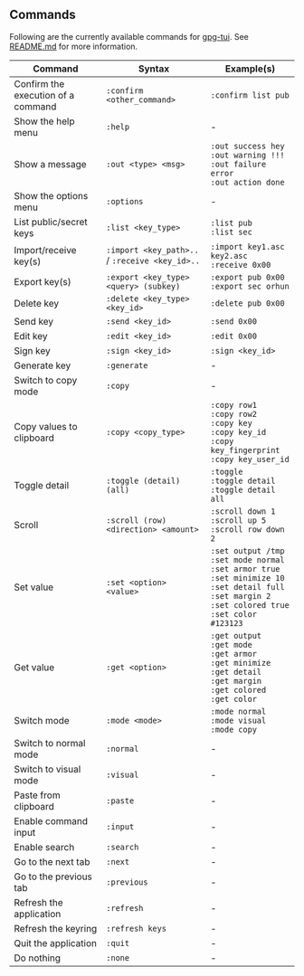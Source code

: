 ## Commands

Following are the currently available commands for [gpg-tui](https://github.com/orhun/gpg-tui). See [README.md](README.md#running-commands) for more information.

| Command                            | Syntax                                         | Example(s)                                                                                                                                                                  |
| ---------------------------------- | ---------------------------------------------- | --------------------------------------------------------------------------------------------------------------------------------------------------------------------------- |
| Confirm the execution of a command | `:confirm <other_command>`                     | `:confirm list pub`                                                                                                                                                         |
| Show the help menu                 | `:help`                                        | -                                                                                                                                                                           |
| Show a message                     | `:out <type> <msg>`                            | `:out success hey`<br>`:out warning !!!`<br>`:out failure error`<br>`:out action done`                                                                                      |
| Show the options menu              | `:options`                                     | -                                                                                                                                                                           |
| List public/secret keys            | `:list <key_type>`                             | `:list pub`<br>`:list sec`                                                                                                                                                  |
| Import/receive key(s)              | `:import <key_path>..` / `:receive <key_id>..` | `:import key1.asc key2.asc`<br>`:receive 0x00`                                                                                                                              |
| Export key(s)                      | `:export <key_type> <query> (subkey)`          | `:export pub 0x00`<br>`:export sec orhun`                                                                                                                                   |
| Delete key                         | `:delete <key_type> <key_id>`                  | `:delete pub 0x00`                                                                                                                                                          |
| Send key                           | `:send <key_id>`                               | `:send 0x00`                                                                                                                                                                |
| Edit key                           | `:edit <key_id>`                               | `:edit 0x00`                                                                                                                                                                |
| Sign key                           | `:sign <key_id>`                               | `:sign <key_id>`                                                                                                                                                            |
| Generate key                       | `:generate`                                    | -                                                                                                                                                                           |
| Switch to copy mode                | `:copy`                                        | -                                                                                                                                                                           |
| Copy values to clipboard           | `:copy <copy_type>`                            | `:copy row1`<br>`:copy row2`<br>`:copy key`<br>`:copy key_id`<br>`:copy key_fingerprint`<br>`:copy key_user_id`                                                             |
| Toggle detail                      | `:toggle (detail) (all)`                       | `:toggle`<br>`:toggle detail`<br>`:toggle detail all`                                                                                                                       |
| Scroll                             | `:scroll (row) <direction> <amount>`           | `:scroll down 1`<br>`:scroll up 5`<br>`:scroll row down 2`                                                                                                                  |
| Set value                          | `:set <option> <value>`                        | `:set output /tmp`<br>`:set mode normal`<br>`:set armor true`<br>`:set minimize 10`<br>`:set detail full`<br>`:set margin 2`<br>`:set colored true`<br>`:set color #123123` |
| Get value                          | `:get <option>`                                | `:get output`<br>`:get mode`<br>`:get armor`<br>`:get minimize`<br>`:get detail`<br>`:get margin`<br>`:get colored`<br>`:get color`                                         |
| Switch mode                        | `:mode <mode>`                                 | `:mode normal`<br>`:mode visual`<br>`:mode copy`                                                                                                                            |
| Switch to normal mode              | `:normal`                                      | -                                                                                                                                                                           |
| Switch to visual mode              | `:visual`                                      | -                                                                                                                                                                           |
| Paste from clipboard               | `:paste`                                       | -                                                                                                                                                                           |
| Enable command input               | `:input`                                       | -                                                                                                                                                                           |
| Enable search                      | `:search`                                      | -                                                                                                                                                                           |
| Go to the next tab                 | `:next`                                        | -                                                                                                                                                                           |
| Go to the previous tab             | `:previous`                                    | -                                                                                                                                                                           |
| Refresh the application            | `:refresh`                                     | -                                                                                                                                                                           |
| Refresh the keyring                | `:refresh keys`                                | -                                                                                                                                                                           |
| Quit the application               | `:quit`                                        | -                                                                                                                                                                           |
| Do nothing                         | `:none`                                        | -                                                                                                                                                                           |

